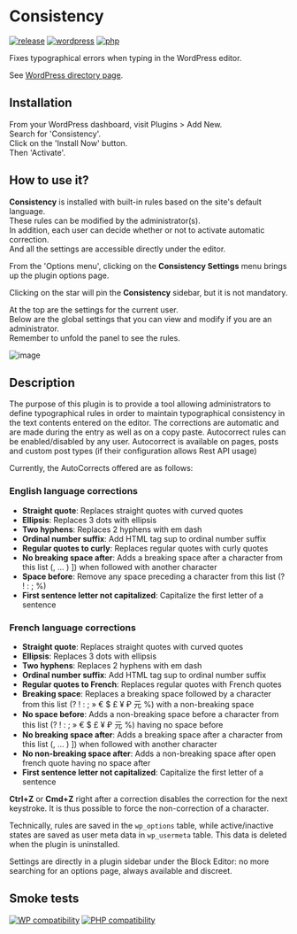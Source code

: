 # Consistency

[![release](https://badgen.net/github/tag/webaxones/consistency)](https://wordpress.org/plugins/consistency/) [![wordpress](https://badgen.net/badge/wordpress/6.1+/green)](https://wordpress.org/plugins/consistency/) [![php](https://badgen.net/badge/php/7.3+/green)](https://wordpress.org/plugins/consistency/)

Fixes typographical errors when typing in the WordPress editor.  
  
See [WordPress directory page](https://wordpress.org/plugins/consistency/).

## Installation

From your WordPress dashboard, visit Plugins > Add New.  
Search for 'Consistency'.  
Click on the 'Install Now' button.  
Then 'Activate'.

## How to use it?  

**Consistency** is installed with built-in rules based on the site's default language.  
These rules can be modified by the administrator(s).  
In addition, each user can decide whether or not to activate automatic correction.  
And all the settings are accessible directly under the editor.  

From the 'Options menu', clicking on the **Consistency Settings** menu brings up the plugin options page.  

Clicking on the star will pin the **Consistency** sidebar, but it is not mandatory.  

At the top are the settings for the current user.  
Below are the global settings that you can view and modify if you are an administrator.  
Remember to unfold the panel to see the rules.  

![image](https://user-images.githubusercontent.com/17084006/216155475-0a85f34d-89dc-4365-9aed-23ca401dde14.png)



## Description

The purpose of this plugin is to provide a tool allowing administrators to define typographical rules in order to maintain typographical consistency in the text contents entered on the editor.
The corrections are automatic and are made during the entry as well as on a copy paste.
Autocorrect rules can be enabled/disabled by any user.
Autocorrect is available on pages, posts and custom post types (if their configuration allows Rest API usage)

Currently, the AutoCorrects offered are as follows:

### English language corrections

- **Straight quote**: Replaces straight quotes with curved quotes
- **Ellipsis**: Replaces 3 dots with ellipsis
- **Two hyphens**: Replaces 2 hyphens with em dash
- **Ordinal number suffix**: Add HTML tag sup to ordinal number suffix
- **Regular quotes to curly**: Replaces regular quotes with curly quotes
- **No breaking space after**: Adds a breaking space after a character from this list (, … ) ]) when followed with another character
- **Space before**: Remove any space preceding a character from this list (? ! : ; %)
- **First sentence letter not capitalized**: Capitalize the first letter of a sentence

### French language corrections

- **Straight quote**: Replaces straight quotes with curved quotes
- **Ellipsis**: Replaces 3 dots with ellipsis
- **Two hyphens**: Replaces 2 hyphens with em dash
- **Ordinal number suffix**: Add HTML tag sup to ordinal number suffix
- **Regular quotes to French**: Replaces regular quotes with French quotes
- **Breaking space**: Replaces a breaking space followed by a character from this list (? ! : ; » € $ £ ¥ ₽ 元 %) with a non-breaking space
- **No space before**: Adds a non-breaking space before a character from this list (? ! : ; » € $ £ ¥ ₽ 元 %) having no space before
- **No breaking space after**: Adds a breaking space after a character from this list (, … ) ]) when followed with another character
- **No non-breaking space after**: Adds a non-breaking space after open french quote having no space after
- **First sentence letter not capitalized**: Capitalize the first letter of a sentence

**Ctrl+Z** or **Cmd+Z** right after a correction disables the correction for the next keystroke. It is thus possible to force the non-correction of a character.

Technically, rules are saved in the `wp_options` table, while active/inactive states are saved as user meta data in `wp_usermeta` table.
This data is deleted when the plugin is uninstalled.

Settings are directly in a plugin sidebar under the Block Editor: no more searching for an options page, always available and discreet.

## Smoke tests

[![WP compatibility](https://plugintests.com/plugins/wporg/consistency/wp-badge.svg)](https://plugintests.com/plugins/wporg/consistency/latest) [![PHP compatibility](https://plugintests.com/plugins/wporg/consistency/php-badge.svg)](https://plugintests.com/plugins/wporg/consistency/latest)

